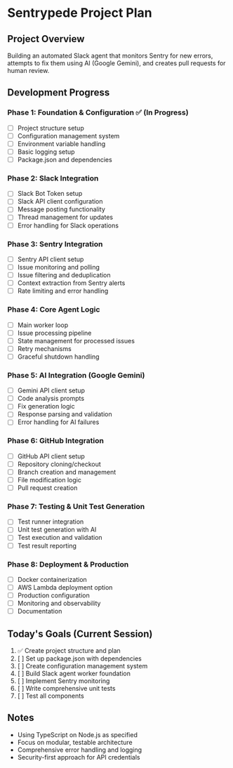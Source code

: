 # Sentrypede Project Plan

## Project Overview
Building an automated Slack agent that monitors Sentry for new errors, attempts to fix them using AI (Google Gemini), and creates pull requests for human review.

## Development Progress

### Phase 1: Foundation & Configuration ✅ (In Progress)
- [ ] Project structure setup
- [ ] Configuration management system
- [ ] Environment variable handling
- [ ] Basic logging setup
- [ ] Package.json and dependencies

### Phase 2: Slack Integration
- [ ] Slack Bot Token setup
- [ ] Slack API client configuration
- [ ] Message posting functionality
- [ ] Thread management for updates
- [ ] Error handling for Slack operations

### Phase 3: Sentry Integration
- [ ] Sentry API client setup
- [ ] Issue monitoring and polling
- [ ] Issue filtering and deduplication
- [ ] Context extraction from Sentry alerts
- [ ] Rate limiting and error handling

### Phase 4: Core Agent Logic
- [ ] Main worker loop
- [ ] Issue processing pipeline
- [ ] State management for processed issues
- [ ] Retry mechanisms
- [ ] Graceful shutdown handling

### Phase 5: AI Integration (Google Gemini)
- [ ] Gemini API client setup
- [ ] Code analysis prompts
- [ ] Fix generation logic
- [ ] Response parsing and validation
- [ ] Error handling for AI failures

### Phase 6: GitHub Integration
- [ ] GitHub API client setup
- [ ] Repository cloning/checkout
- [ ] Branch creation and management
- [ ] File modification logic
- [ ] Pull request creation

### Phase 7: Testing & Unit Test Generation
- [ ] Test runner integration
- [ ] Unit test generation with AI
- [ ] Test execution and validation
- [ ] Test result reporting

### Phase 8: Deployment & Production
- [ ] Docker containerization
- [ ] AWS Lambda deployment option
- [ ] Production configuration
- [ ] Monitoring and observability
- [ ] Documentation

## Today's Goals (Current Session)
1. ✅ Create project structure and plan
2. [ ] Set up package.json with dependencies
3. [ ] Create configuration management system
4. [ ] Build Slack agent worker foundation
5. [ ] Implement Sentry monitoring
6. [ ] Write comprehensive unit tests
7. [ ] Test all components

## Notes
- Using TypeScript on Node.js as specified
- Focus on modular, testable architecture
- Comprehensive error handling and logging
- Security-first approach for API credentials
